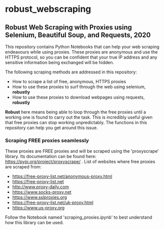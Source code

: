 # robust_webscraping
## Robust Web Scraping with Proxies using Selenium, Beautiful Soup, and Requests, 2020

This repository contains Python Notebooks that can help your web scraping endeavours while using proxies. These proxies are anonymous and use the HTTPS protocol, so you can be confident that your true IP address and any sensitive information being exchanged will be hidden.

The following scraping methods are addressed in this repository:
- How to scrape a list of free, anonymous, HTTPS proxies
- How to use these proxies to surf through the web using selenium, **robustly**
- How to use these proxies to download webpages using requests, **robustly**

**Robust** here means being able to loop through the free proxies until a working one is found to carry out the task. This is incredibly useful given that free proxies can stop working unpredictably. The functions in this repository can help you get around this issue.    

### Scraping FREE proxies seamlessly
These proxies are FREE proxies and will be scraped using the 'proxyscrape' library. Its documentation can be found here: https://pypi.org/project/proxyscrape/ . List of websites where free proxies are scraped from: 
- https://free-proxy-list.net/anonymous-proxy.html 
- https://free-proxy-list.net 
- http://www.proxy-daily.com 
- https://www.socks-proxy.net 
- https://www.sslproxies.org 
- https://free-proxy-list.net/uk-proxy.html 
- https://www.us-proxy.org

Follow the Notebook named 'scraping_proxies.ipynb' to best understand how this library can be used.   

